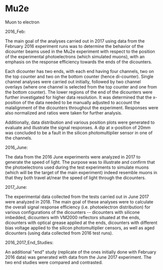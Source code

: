 # Mu2e
Muon to electron

2016_Feb:

The main goal of the analyses carried out in 2017 using data from the February 2016 experiment runs was to determine the behavior of the dicounter beams used in the Mu2e experiment with respect to the position of the experimental photoelectrons (which simulated muons), with an emphasis on the response efficiency towards the ends of the dicounters.

Each dicounter has two ends, with each end having four channels, two on the top counter and two on the bottom counter (hence di-counter). Single channel analyses were carried out initially, followed by two channel overlays (where one channel is selected from the top counter and one from the bottom counter). The lower regions of the end of the dicounters were further investigated for higher data resolution. It was determined that the x-position of the data needed to be manually adjusted to account the malalignment of the dicounters throughout the experiment. Responses were also normalized and ratios were taken for further analysis.

Additionally, data distribution and various position plots were generated to evaluate and illustrate the signal responses. A dip at x-position of 20mm was concluded to be a fault in the silicon photomultiplier sensor in one of the channels.

2016_June:

The data from the 2016 June experiments were analyzed in 2017 to generate the speed of light. The purpose was to illustrate and confirm that the photoelectrons used during the test experiments to simulate muons (which will be the target of the main experiment) indeed resemble muons in that they both travel at/near the speed of light through the dicounters.

2017_June:

The experimental data collected from the tests carried out in June 2017 were analyzed in 2018. The main goal of these analyses were to calculate the overall signal response efficiency (i.e. photoelectron distribution) for various configurations of the dicounters -- dicounters with silicone imbedded, dicounters with VM2000 reflectors situated at the ends, dicounters with optical grease applied at the ends, dicounters with different bias voltage applied to the silicon photomultiplier censors, as well as aged dicounters (using data collected from 2016 test runs).

2016_2017_End_Studies:

An additional "end" study (replicate of the ones initially done with February 2016 data) was generated with data from the June 2017 experiment. The two end studies were compared and contrasted.

